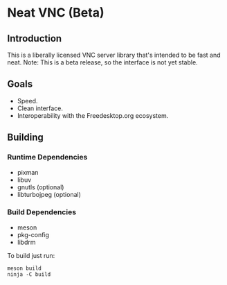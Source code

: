 # Neat VNC (Beta)

## Introduction
This is a liberally licensed VNC server library that's intended to be fast and
neat. Note: This is a beta release, so the interface is not yet stable.

## Goals
 * Speed.
 * Clean interface.
 * Interoperability with the Freedesktop.org ecosystem.

## Building

### Runtime Dependencies
 * pixman
 * libuv
 * gnutls (optional)
 * libturbojpeg (optional)

### Build Dependencies
 * meson
 * pkg-config
 * libdrm

To build just run:
```
meson build
ninja -C build
```
